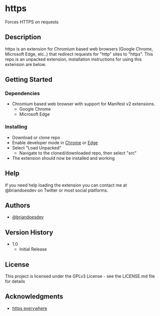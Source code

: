 # https

Forces HTTPS on requests

## Description

https is an extension for Chromium based web browsers (Google Chrome, Microsoft Edge, etc..) that redirect requests for "http" sites to "https". This repo is an unpacked extension, installation instructions for using this extension are below.

## Getting Started

### Dependencies

- Chromium based web browser with support for Manifest v2 extensions.
    - Google Chrome
    - Microsoft Edge

### Installing

- Download or clone repo
- Enable developer mode in [Chrome](https://developer.chrome.com/docs/extensions/mv3/faq/#:~:text=You%20can%20start%20by%20turning,a%20packaged%20extension%2C%20and%20more.) or [Edge](https://docs.microsoft.com/en-us/microsoft-edge/extensions-chromium/getting-started/extension-sideloading)
- Select "Load Unpacked"
    - Navigate to the cloned/downloaded repo, then select "src"
- The extension should now be installed and working

## Help

If you need help loading the extension you can contact me at @briandoesdev on Twitter or most social platforms.

## Authors

- [@briandoesdev](https://twitter.com/briandoesdev)

## Version History

- 1.0
    - Initial Release

## License

This project is licensed under the GPLv3 License - see the LICENSE.md file for details

## Acknowledgments

- [https everywhere](https://chrome.google.com/webstore/detail/https-everywhere/gcbommkclmclpchllfjekcdonpmejbdp?hl=en)